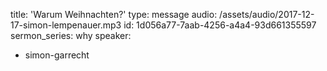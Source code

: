 title: 'Warum Weihnachten?'
type: message
audio: /assets/audio/2017-12-17-simon-lempenauer.mp3
id: 1d056a77-7aab-4256-a4a4-93d661355597
sermon_series: why
speaker:
  - simon-garrecht

